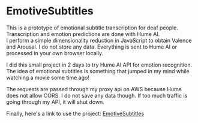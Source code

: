 # EmotiveSubtitles

This is a prototype of emotional subtitle transcription for deaf people.\
Transcription and emotion predictions are done with Hume AI.\
I perform a simple dimensionality reduction in JavaScript to obtain Valence and Arousal. I do not store any data. Everything is sent to Hume AI or processed in your own browser locally.

I did this small project in 2 days to try Hume AI API for emotion recognition. The idea of emotional subtitles is something that jumped in my mind while watching a movie some time ago!

The requests are passed through my proxy api on AWS because Hume does not allow CORS. I do not save any data though. If too much traffic is going through my API, it will shut down.

Finally, here's a link to use the project: [EmotiveSubtitles](https://nicoloddo.github.io/EmotiveSubtitles/)
